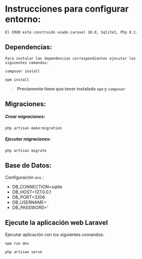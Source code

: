 # Instrucciones para configurar entorno:

	El CRUD está construido usado Laravel 10.0, Sqlite3, Php 8.1.

## Dependencias:
	Para instalar las dependencias correspondientes ejecutar los siguientes comandos:
`composer install`

`npm install`

> **Previamente tiene que tener instalado `npm` y `composer`**

## Migraciones:
##### Crear migraciones:
`php artisan make:migration`
#####  Ejecutar migraciones:
`php artisan migrate`

## Base de Datos:
Configuración `env` :
	
- DB_CONNECTION=sqlite
- DB_HOST=127.0.0.1
- DB_PORT=3306
- DB_USERNAME=
- DB_PASSWORD='
	

## Ejecute la aplicación web Laravel

Ejecutar aplicación con los siguientes comandos:

`npm run dev`

`php artisan serve`

